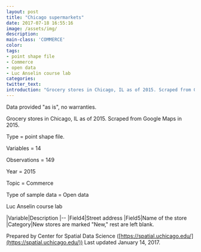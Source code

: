 ```yaml
---
layout: post
title: "Chicago supermarkets"
date: 2017-07-18 16:55:16
image: /assets/img/
description:
main-class: 'COMMERCE'
color:
tags:
- point shape file
- Commerce
- open data
- Luc Anselin course lab
categories:
twitter_text:
introduction: "Grocery stores in Chicago, IL as of 2015. Scraped from Google Maps in 2015."
---
```

<script>
  var map = L.map('map').setView([28.601151, 84.115914], 6);
  L.tileLayer('https://api.tiles.mapbox.com/v4/{id}/{z}/{x}/{y}.png?access_token=pk.eyJ1IjoibWFwYm94IiwiYSI6ImNpejY4NXVycTA2emYycXBndHRqcmZ3N3gifQ.rJcFIG214AriISLbB6B5aw', { <!--this is the URL for the liq_chicago Geojson-->
		maxZoom: 18,
		attribution: 'Map data &copy; <a href="http://openstreetmap.org">OpenStreetMap</a> contributors, ' +
			'<a href="http://creativecommons.org/licenses/by-sa/2.0/">CC-BY-SA</a>, ' +
			'Imagery © <a href="http://mapbox.com">Mapbox</a>',
		id: 'mapbox.light'
	}).addTo(map);

  // load GeoJSON from an external file
  // load GeoJSON from an external file
  $.getJSON("../liq_chicago.geojson",function(data){
    // add GeoJSON layer to the map once the file is loaded
    L.geoJson(data).addTo(map);
  });

</script>


Data provided "as is", no warranties.

Grocery stores in Chicago, IL as of 2015. Scraped from Google Maps in 2015.



 Type = point shape file.

 Variables = 14

 Observations = 149

 Year = 2015

 Topic = Commerce

 Type of sample data = Open data

 Luc Anselin course lab

|Variable|Description
|--
|Field4|Street address
|Field5|Name of the store
|Category|New stores are marked "New," rest are left blank.

Prepared by Center for Spatial Data Science ([https://spatial.uchicago.edu/](https://spatial.uchicago.edu/))
 Last updated January 14, 2017.

